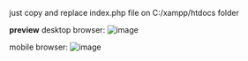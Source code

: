 just copy and replace index.php file on C:/xampp/htdocs folder

**preview**
desktop browser:
![image](https://github.com/lukman754/localhost-dashboard/assets/43158553/be525a07-bc7f-4231-841e-bd6a63300a73)

mobile browser:
![image](https://github.com/lukman754/localhost-dashboard/assets/43158553/6d25a3d8-7e30-4074-96a3-27a174bdd518)

